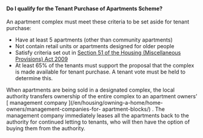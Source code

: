 ####  Do I qualify for the Tenant Purchase of Apartments Scheme?

An apartment complex must meet these criteria to be set aside for tenant
purchase:

  * Have at least 5 apartments (other than community apartments) 
  * Not contain retail units or apartments designed for older people 
  * Satisfy criteria set out in [ Section 51 of the Housing (Miscellaneous Provisions) Act 2009 ](http://www.irishstatutebook.ie/eli/2009/act/22/section/51/enacted/en/html#sec51)
  * At least 65% of the tenants must support the proposal that the complex is made available for tenant purchase. A tenant vote must be held to determine this. 

When apartments are being sold in a designated complex, the local authority
transfers ownership of the entire complex to an apartment owners’ [ management
company ](/en/housing/owning-a-home/home-owners/management-companies-for-
apartment-blocks/) . The management company immediately leases all the
apartments back to the authority for continued letting to tenants, who will
then have the option of buying them from the authority.
